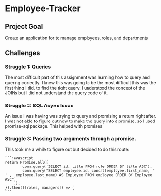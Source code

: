 # Employee-Tracker

## Project Goal

Create an application for to manage employees, roles, and departments

## Challenges

### Struggle 1: Queries

The most difficult part of this assignment was learning how to query and quering correctly. I knew this was going to be the most difficult this was the first thing I did, to find the right query. I understood the concept of the JOINs but I did not understand the query code of it.

### Struggle 2: SQL Async Issue

An issue I was having was trying to query and promising a return right after. I was not able to figure out now to make the query into a promise, so I used promise-sql package. This helped with promises

### Struggle 3: Passing two arguments through a promise.

This took me a while to figure out but decided to do this route:

    ```javascript
    return Promise.all([
            conn.query('SELECT id, title FROM role ORDER BY title ASC'), 
            conn.query("SELECT employee.id, concat(employee.first_name, ' ' ,  employee.last_name) AS Employee FROM employee ORDER BY Employee ASC")
        ]);
    }).then(([roles, managers]) => {
    ```